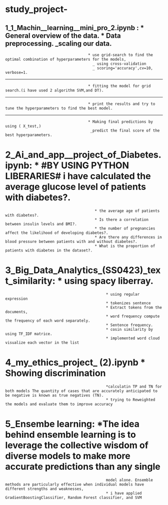 # study_project-
1_1_Machin__learning__mini_pro_2.ipynb : * General overview of the data.
                                         * Data preprocessing.
                                           _scaling our data.
---
                                         * use grid-search to find the optimal combination of hyperparameters for the models,
                                           _ using cross-validation 
                                           _ scoring='accuracy',cv=10, verbose=1.
---
                                         * fitting the model for grid search.(i have used 2 algorithm SVM,and DT).
---
                                         * print the results and try to tune the hyperparameters to find the best model.
------
                                         * Making final predictions by using ( X_test,)
                                          _predict the final score of the best hyperparameters. 
                          
# 2_Ai_and_app__project_of_Diabetes.ipynb:  * #BY USING PYTHON LIBERARIES# i have calculated the average glucose level of patients with diabetes?.
                                            * the average age of patients with diabetes?.
                                            * Is there a correlation between insulin levels and BMI?.
                                            * the number of pregnancies affect the likelihood of developing diabetes?.
                                            * Are there any differences in blood pressure between patients with and without diabetes?.
                                            * What is the proportion of patients with diabetes in the dataset?.
                        
# 3_Big_Data_Analytics_(SS0423)_text_similarity: * using spacy liberray.
                                                 * using regular expression
                                                 * tokenizes sentence
                                                 * Extract tokens from the documents,
                                                 * word frequency compute the frequency of each word separately.
                                                 * Sentence frequency.
                                                 * cosin similarity by using TF_IDF matrice.
                                                 * implemented word cloud visualize each vector in the list
                       
# 4_my_ethics_project_ (2).ipynb                 * Showing discrimination
                                                 *calculatin TP and TN for both models The quantity of cases that are accurately anticipated to be negative is known as true negatives (TN).
                                                 * trying to Reweighted the models and evaluate them to improve accuracy 
                            
 # 5_Ensembe learning:                           *The idea behind ensemble learning is to leverage the collective wisdom of diverse models to make more accurate predictions than any single 
                                                 model alone. Ensemble methods are particularly effective when individual models have different strengths and weaknesses,
                                                 * i have applied GradientBoostingClassifier, Random Forest classifier, and SVM 
